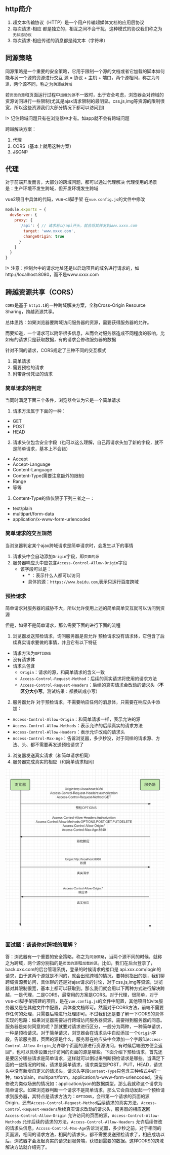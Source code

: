 ## http简介

1. 超文本传输协议（HTTP）是一个用户传输超媒体文档的应用层协议
2. 每次请求-相应 都是独立的，相互之间不会干扰，这种模式的协议我们称之为`无状态协议`
3. 每次请求-相应传递的消息都是纯文本（字符串）

## 同源策略
同源策略是一个重要的安全策略，它用于限制一个源的文档或者它加载的脚本如何能与另一个源的资源进行交互
源 = 协议 + 主机 + 端口，两个源相同，称之为`同源`，两个源不同，称之为`跨源或跨域`

若`页面的源`和页面运行过程中`加载的源`不一致时，出于安全考虑，浏览器会对跨域的资源访问进行一些限制(尤其是ajax请求限制的最明显。css,js,img等资源的限制很宽，所以这些资源我们大部分情况下都可以访问到)

!> 记住跨域问题只有在浏览器中才有。如app就不会有跨域问题

跨越解决方案：
1. 代理
2. CORS（基本上就用这种方案）
3. ~~JSONP~~

## 代理
对于前端开发而言，大部分的跨域问题，都可以通过代理解决
代理使用的场景是：生产环境不发生跨域，但开发环境发生跨域

vue2项目中具体的代码，vue-cli脚手架
在`vue.config.js`的文件中修改
```js
module.exports = {
  devServer: {
    proxy: {
      '/api': { // 请求若以/api开头，就会将其转发到www.xxxx.com
        target: 'www.xxxx.com',
        changeOrigin: true
      }
    }
  }
}
```
!> 注意：控制台中的请求地址还是以启动项目的域名进行请求的，如 http://localhost:8080，而不是www.xxxx.com

## 跨越资源共享（CORS）
`CORS`是基于 `http1.1`的一种跨域解决方案，全称Cross-Origin Resource Sharing，跨越资源共享。

总体思路：如果浏览器要跨域访问服务器的资源，需要获得服务器的允许。

而要知道，一个请求可以附带很多信息，从而会对服务器造成不同程度的影响，比如有的请求只是获取数据，有的请求会修改服务器的数据

针对不同的请求，CORS规定了三种不同的交互模式
1. 简单请求
2. 需要预检的请求
3. 附带身份凭证的请求

### 简单请求的判定
当同时满足下面三个条件，浏览器会认为它是一个简单请求
1. 请求方法属于下面的一种：
  - GET
  - POST
  - HEAD

2. 请求头仅包含安全字段（也可以这么理解，自己再请求头加了新的字段，就不是简单请求，基本上不会错）
  - Accept
  - Accept-Language
  - Content-Language
  - Content-Type(需要注意额外的限制)
  - Range
  - 等等
3. Content-Type的值仅限于下列三者之一：
  - text/plain
  - multipart/form-data
  - application/x-www-form-urlencoded

### 简单请求的交互规范
当浏览器判定某个ajax跨域请求是简单请求时，会发生以下的事情
1. 请求头中会自动添加`Origin`字段，即`页面的源`
2. 服务器响应头中应包含`Access-Control-Allow-Origin`字段
   - 该字段可以是：
     - \* ：表示什么人都可以访问
     - 具体的源：`https://www.baidu.com`,表示只运行百度跨域

### 预检请求
简单请求对服务器的威胁不大，所以允许使用上述的简单简单交互就可以访问到资源

但是，如果不是简单请求，那么需要下面的进行下面的流程
1. 浏览器发送预检请求，询问服务器是否允许
  预检请求没有请求体，它包含了后续真实请求要做的事情，并且它有以下特征
  - 请求方法为`OPTIONS`
  - 没有请求体
  - 请求头包含
    - `Origin`：请求的源，和简单请求的含义一致
    - `Access-Control-Request-Method`：后续的真实请求将使用的请求方法
    - `Access-Control-Request-Headers`：后续的真实请求会改动的请求头（**不区分大小写**。测试结果：都换转成小写）
2. 服务器允许
  对于预检请求，不需要响应任何的消息体，只需要在响应头中添加：
  - `Access-Control-Allow-Origin`：和简单请求一样，表示允许的源
  - `Access-Control-Allow-Methods`：表示允许的后续真实的请求方法
  - `Access-Control-Allow-Headers`：表示允许改动的请求头
  - `Access-Control-Max-Age`：告诉浏览器，多少秒没，对于同样的请求源、方法、头、都不需要再发送预检请求了
3. 浏览器发送真实请求（和简单请求相同）
4. 服务器完成真实的相应（和简单请求相同）

![预检请求](../../picture/http/预检请求.png)

### 面试题：谈谈你对跨域的理解？

答：浏览器有一个重要的安全策略，称之为`同源策略`，当两个源不同的时候，就称之为跨域，两个源分别指的是`页面的源`和`加载的源`。比如，我们在后台登录了，back.xxx.com的后台管理系统，登录的时候请求的接口是 api.xxx.com/login的请求，由于这两个源就是不同的，就会出现跨域的情况，要特别指出的是，我们聊跨域资源费访问，具体聊的还是对ajax请求的讨论，对于css,js,img等资源，浏览器对其限制很宽，基本上都可以获取到。那么我们就会用以下两种方式进行解决跨越，一是代理，二是CORS，最常用的方案是CORS。对于代理，很简单，对于vue-cli脚手架搭建的项目，是在`vue.config.js`的文件中配置，其他项目如vite服务器又是在其他文件中配置，具体查文档即可。然而对于CORS方法，前端不需要作任何的处理，只需要后端进行处理即可。不过我们还是要了解一下CORS的具体实现的思路：如果浏览器需要进行跨域访问服务器资源，需要得到服务器的同意。服务器是如何同意的呢？那就要对请求进行区分，一般分为两种，一种简单请求，一种是预检请求。对于简单请求，浏览器会在请求头中自动添加一个`Origin`字段，告诉服务器，页面的源是什么，服务器在响应头中会添加一个字段叫`Access-Control-Allow-Origin`,允许哪个页面的源进行资源访问，有时候后端图方便会返回*，也可以具体设置允许访问的页面的源是哪些。下面介绍下预检请求，首先还是要区分哪些请求是简单请求，这样就可以倒过来判断预检请求是哪些。当满足下面的一些情况的时候，请求是简单请求，请求类型是POST，PUT，HEAD，请求头中没有新增自定义的请求头，请求头字段`Content-Type`只包含三种格式中的一种，text/plain，multipart/form，application/x-www-form-urlencoded。没有修改为类似场景的情况如：application/json的数据类型，那么我就称这个请求为简单请求。如果浏览器判断一个请求不是简单请求，那么它会自动发起一个预检请求到服务器，其特点是请求方法为：`OPTIONS`，会带第一个请求的页面的源Origin，还有`Access-Control-Request-Method`后续请求的真实方法，`Access-Control-Request-Headers`后续真实请求改动的请求头，服务器的相应返回`Access-Control-Allow-Origin` 允许访问的页面的源，`Access-Control-Allow-Methods` 允许后续的请求的方法，`Access-Control-Allow-Headers` 允许后续修改的请求头信息，`Accsss-Control-Max-Age`告诉浏览器，多少秒之前，对于相同的页面源，相同的请求方法，相同的请求头，都不需要发送预检请求了，相应成功以后，浏览器才会发起真实的请求到服务端，获取到需要的数据。这样CORS的跨域解决方法就介绍完了。